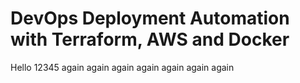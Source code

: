 # DevOps Deployment Automation with Terraform, AWS and Docker

Hello 12345 again again again again again again again
